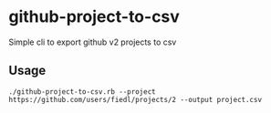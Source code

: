 # github-project-to-csv

Simple cli to export github v2 projects to csv

## Usage

```shell
./github-project-to-csv.rb --project https://github.com/users/fiedl/projects/2 --output project.csv
```
